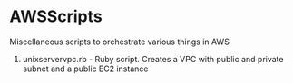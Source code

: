AWSScripts
==========

Miscellaneous scripts to orchestrate various things in AWS

1. unixservervpc.rb - Ruby script. Creates a VPC with public and private subnet and a public EC2 instance
